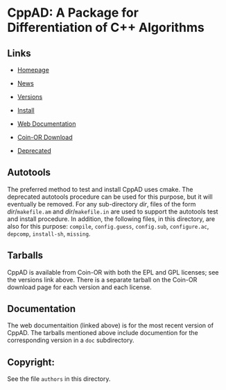 # CppAD: A Package for Differentiation of C++ Algorithms

## Links

- [Homepage](http://www.coin-or.org/CppAD/)

- [News](https://www.coin-or.org/CppAD/Doc/whats_new.htm)

- [Versions](http://www.coin-or.org/CppAD/Doc/download.htm)

- [Install](https://www.coin-or.org/CppAD/Doc/install.htm)

- [Web Documentation](https://www.coin-or.org/CppAD/Doc/cppad.htm)

- [Coin-OR Download](https://www.coin-or.org/download/source/CppAD/)

- [Deprecated](https://www.coin-or.org/CppAD/Doc/deprecated.htm)


## Autotools
The preferred method to test and install CppAD uses cmake.
The deprecated autotools procedure can be used for this purpose,
but it will eventually be removed.
For any sub-directory *dir*,
files of the form *dir*/`makefile.am` and *dir*/`makefile.in`
are used to support the autotools test and install procedure.
In addition,
the following files, in this directory, are also for this purpose:
`compile`,
`config.guess`,
`config.sub`,
`configure.ac`,
`depcomp`,
`install-sh`,
`missing`.


## Tarballs
CppAD is available from Coin-OR with both the EPL and GPL licenses; see
the versions link above. There is a separate tarball on the
Coin-OR download page
for each version and each license.

## Documentation
The web documentaition (linked above) is for the most recent version of CppAD.
The tarballs mentioned above include documention for the corresponding version
in a `doc` subdirectory.

## Copyright:
See the file `authors` in this directory.

